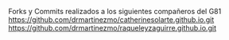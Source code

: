 Forks y Commits realizados a los siguientes compañeros del G81
https://github.com/drmartinezmo/catherinesolarte.github.io.git
https://github.com/drmartinezmo/raqueleyzaguirre.github.io.git
